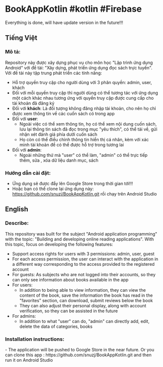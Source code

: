 # BookAppKotlin #kotlin #Firebase
Everything is done, will have update version in the future!!!

<h2>Tiếng Việt</h2>
<h3>Mô tả:</h3>

Repository này được xây dựng phục vụ cho môn học "Lập trình ứng dụng Android" với đề tài: "Xây dựng, phát triển ứng dụng đọc sách trực tuyến". Với đề tài này tập trung phát triển các tính năng:
- Hỗ trợ quyền truy cập cho người dùng với 3 phân quyền: admin, user, khách
- Đối với mỗi quyền truy cập thì người dùng có thể tương tác với ứng dụng một cách khác nhau tương ứng với quyền truy cập được cung cấp cho tài khoản đã đăng ký
- Đối với <b>khách</b>: Là đối tượng không đăng nhập tài khoản, cho nên họ chỉ được xem thông tin về các cuốn sách có trong app
- Đối với <b>user</b>: 
  - Ngoài việc có thể xem thông tin, họ có thể xem nội dung cuốn sách, lưu lại thông tin sách đã đọc trong mục "yêu thích", có thể tải về, gửi nhận xét đánh giá phía dưới cuốn sách
  - Họ còn có thể điều chỉnh thông tin hiển thị cá nhân, kèm với xác minh tài khoản để có thể được hỗ trợ trong tương lai
- Đối với <b>admin</b>:
  - Ngoài những thứ mà "user" có thể làm, "admin" có thể trực tiếp thêm, sửa , xóa dữ liệu danh mục, sách

<h3>Hướng dẫn cài đặt:</h3>

- Ứng dụng sẽ được đẩy lên Google Store trong thời gian tới!!!
- Hoặc bạn có thể clone lại ứng dụng này: https://github.com/snuzj/BookAppKotlin.git rồi chạy trên Android Studio
<h2>English</h2>
<h3>Describe:</h3>

This repository was built for the subject "Android application programming" with the topic: "Building and developing online reading applications". With this topic, focus on developing the following features:

- Support access rights for users with 3 permissions: admin, user, guest
- For each access permission, the user can interact with the application in a different way corresponding to the access provided to the registered account
- For guests: As subjects who are not logged into their accounts, so they can only see information about books available in the app
- For users:
  - In addition to being able to view information, they can view the content of the book, save the information the book has read in the "favorites" section, can download, submit reviews below the book
  - They can also adjust their personal display, along with account verification, so they can be assisted in the future
- For admins:
  - In addition to what "user" can do, "admin" can directly add, edit, delete the data of categories, books
<h3>Installation instructions:</h3>
- The application will be pushed to Google Store in the near future. Or you can clone this app : https://github.com/snuzj/BookAppKotlin.git and then run it on Android Studio
